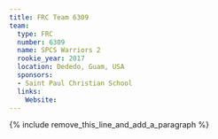 ```yaml
---
title: FRC Team 6309
team:
  type: FRC
  number: 6309
  name: SPCS Warriors 2
  rookie_year: 2017
  location: Dededo, Guam, USA
  sponsors:
  - Saint Paul Christian School
  links:
    Website:
---
```


{% include remove_this_line_and_add_a_paragraph %}